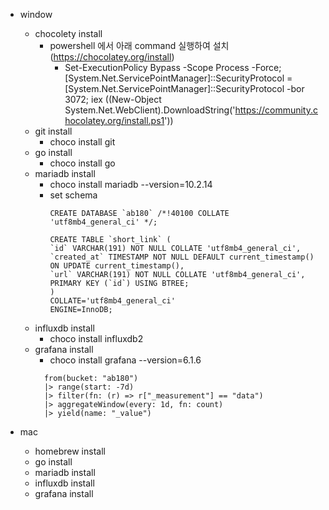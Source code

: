 - window
  - chocolety install
    - powershell 에서 아래 command 실행하여 설치(https://chocolatey.org/install)
      - Set-ExecutionPolicy Bypass -Scope Process -Force; [System.Net.ServicePointManager]::SecurityProtocol = [System.Net.ServicePointManager]::SecurityProtocol -bor 3072; iex ((New-Object System.Net.WebClient).DownloadString('https://community.chocolatey.org/install.ps1'))
  - git install
    - choco install git
  - go install 
    - choco install go
  - mariadb install
    - choco install mariadb --version=10.2.14
    - set schema
      ```
      CREATE DATABASE `ab180` /*!40100 COLLATE 'utf8mb4_general_ci' */;
    
      CREATE TABLE `short_link` (
      `id` VARCHAR(191) NOT NULL COLLATE 'utf8mb4_general_ci',
      `created_at` TIMESTAMP NOT NULL DEFAULT current_timestamp() ON UPDATE current_timestamp(),
      `url` VARCHAR(191) NOT NULL COLLATE 'utf8mb4_general_ci',
      PRIMARY KEY (`id`) USING BTREE;
      )
      COLLATE='utf8mb4_general_ci'
      ENGINE=InnoDB;
      ``` 
  - influxdb install
    - choco install influxdb2
  - grafana install
    - choco install grafana --version=6.1.6
    ```
      from(bucket: "ab180")
      |> range(start: -7d)
      |> filter(fn: (r) => r["_measurement"] == "data")
      |> aggregateWindow(every: 1d, fn: count)
      |> yield(name: "_value")
    ```

- mac
  - homebrew install
  - go install
  - mariadb install
  - influxdb install
  - grafana install